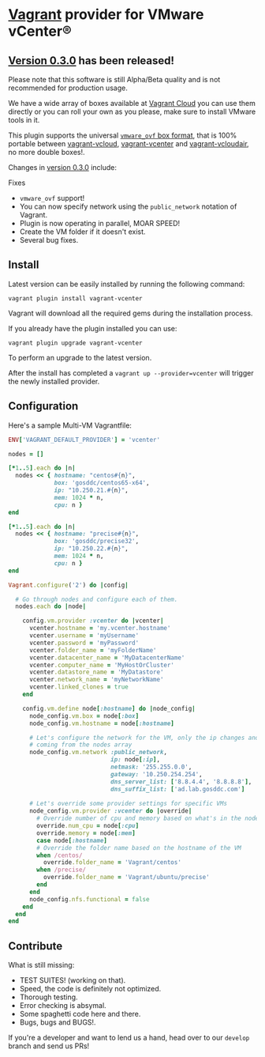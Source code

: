 [Vagrant](http://www.vagrantup.com) provider for VMware vCenter®
=============

[Version 0.3.0](../../releases/tag/v0.3.0) has been released!
-------------

Please note that this software is still Alpha/Beta quality and is not recommended for production usage.

We have a wide array of boxes available at [Vagrant Cloud](https://vagrantcloud.com/gosddc) you can use them directly or you can roll your own as you please, make sure to install VMware tools in it.

This plugin supports the universal [```vmware_ovf``` box format](https://github.com/gosddc/packer-post-processor-vagrant-vmware-ovf/wiki/vmware_ovf-Box-Format), that is 100% portable between [vagrant-vcloud](https://github.com/frapposelli/vagrant-vcloud), [vagrant-vcenter](https://github.com/gosddc/vagrant-vcenter) and [vagrant-vcloudair](https://github.com/gosddc/vagrant-vcloudair), no more double boxes!.

Changes in [version 0.3.0](../../releases/tag/v0.3.0) include:

Fixes

- ```vmware_ovf``` support!
- You can now specify network using the ```public_network``` notation of Vagrant.
- Plugin is now operating in parallel, MOAR SPEED!
- Create the VM folder if it doesn't exist.
- Several bug fixes.

Install
-------------

Latest version can be easily installed by running the following command:

```vagrant plugin install vagrant-vcenter```

Vagrant will download all the required gems during the installation process.

If you already have the plugin installed you can use:

```vagrant plugin upgrade vagrant-vcenter```

To perform an upgrade to the latest version.

After the install has completed a ```vagrant up --provider=vcenter``` will trigger the newly installed provider.

Configuration
-------------

Here's a sample Multi-VM Vagrantfile:

```ruby
ENV['VAGRANT_DEFAULT_PROVIDER'] = 'vcenter'

nodes = []

[*1..5].each do |n|
  nodes << { hostname: "centos#{n}",
             box: 'gosddc/centos65-x64',
             ip: "10.250.21.#{n}",
             mem: 1024 * n,
             cpu: n }
end

[*1..5].each do |n|
  nodes << { hostname: "precise#{n}",
             box: 'gosddc/precise32',
             ip: "10.250.22.#{n}",
             mem: 1024 * n,
             cpu: n }
end

Vagrant.configure('2') do |config|

  # Go through nodes and configure each of them.
  nodes.each do |node|

    config.vm.provider :vcenter do |vcenter|
      vcenter.hostname = 'my.vcenter.hostname'
      vcenter.username = 'myUsername'
      vcenter.password = 'myPassword'
      vcenter.folder_name = 'myFolderName'
      vcenter.datacenter_name = 'MyDatacenterName'
      vcenter.computer_name = 'MyHostOrCluster'
      vcenter.datastore_name = 'MyDatastore'
      vcenter.network_name = 'myNetworkName'
      vcenter.linked_clones = true
    end

    config.vm.define node[:hostname] do |node_config|
      node_config.vm.box = node[:box]
      node_config.vm.hostname = node[:hostname]

      # Let's configure the network for the VM, only the ip changes and is
      # coming from the nodes array
      node_config.vm.network :public_network,
                             ip: node[:ip],
                             netmask: '255.255.0.0',
                             gateway: '10.250.254.254',
                             dns_server_list: ['8.8.4.4', '8.8.8.8'],
                             dns_suffix_list: ['ad.lab.gosddc.com']
      
      # Let's override some provider settings for specific VMs
      node_config.vm.provider :vcenter do |override|
        # Override number of cpu and memory based on what's in the nodes array
        override.num_cpu = node[:cpu]
        override.memory = node[:mem]
        case node[:hostname]
        # Override the folder name based on the hostname of the VM
        when /centos/
          override.folder_name = 'Vagrant/centos'
        when /precise/
          override.folder_name = 'Vagrant/ubuntu/precise'
        end
      end
      node_config.nfs.functional = false
    end
  end
end

```

Contribute
-------------

What is still missing:

- TEST SUITES! (working on that).
- Speed, the code is definitely not optimized.
- Thorough testing.
- Error checking is absymal.
- Some spaghetti code here and there.
- Bugs, bugs and BUGS!.

If you're a developer and want to lend us a hand, head over to our ```develop``` branch and send us PRs!
